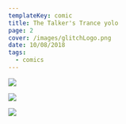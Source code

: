 ```yaml
---
templateKey: comic
title: The Talker's Trance yolo
page: 2
cover: /images/glitchLogo.png
date: 10/08/2018
tags:
  - comics
---
```

![](/images/glitch-manga-eng-01-04.jpg)

![](/images/glitch-manga-eng-01-05.jpg)

![](/images/glitch-manga-eng-01-06.jpg)
